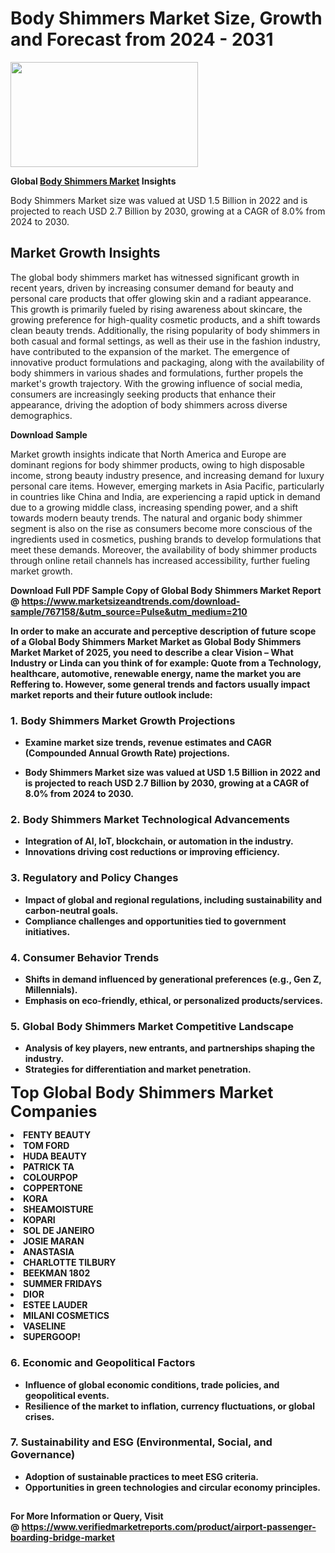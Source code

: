 <H1>Body Shimmers Market Size, Growth and Forecast from 2024 - 2031</H1><img class="aligncenter size-medium wp-image-584254" src="https://thirdeyenews.in/wp-content/uploads/2024/09/Global-Market-Research-300x168.jpeg" alt="" width="300" height="168" /><p><strong>Global&nbsp;<a href="https://www.marketsizeandtrends.com/download-sample/767158/&amp;utm_source=Pulse&amp;utm_medium=210">Body Shimmers Market</a> Insights</strong></p><p>Body Shimmers Market size was valued at USD 1.5 Billion in 2022 and is projected to reach USD 2.7 Billion by 2030, growing at a CAGR of 8.0% from 2024 to 2030.</p><p><h2>Market Growth Insights</h2> <p>The global body shimmers market has witnessed significant growth in recent years, driven by increasing consumer demand for beauty and personal care products that offer glowing skin and a radiant appearance. This growth is primarily fueled by rising awareness about skincare, the growing preference for high-quality cosmetic products, and a shift towards clean beauty trends. Additionally, the rising popularity of body shimmers in both casual and formal settings, as well as their use in the fashion industry, have contributed to the expansion of the market. The emergence of innovative product formulations and packaging, along with the availability of body shimmers in various shades and formulations, further propels the market's growth trajectory. With the growing influence of social media, consumers are increasingly seeking products that enhance their appearance, driving the adoption of body shimmers across diverse demographics.</p> <p><strong>Download Sample</strong></p> <p>Market growth insights indicate that North America and Europe are dominant regions for body shimmer products, owing to high disposable income, strong beauty industry presence, and increasing demand for luxury personal care items. However, emerging markets in Asia Pacific, particularly in countries like China and India, are experiencing a rapid uptick in demand due to a growing middle class, increasing spending power, and a shift towards modern beauty trends. The natural and organic body shimmer segment is also on the rise as consumers become more conscious of the ingredients used in cosmetics, pushing brands to develop formulations that meet these demands. Moreover, the availability of body shimmer products through online retail channels has increased accessibility, further fueling market growth.</p> <p><strong></p><p><span class=""><strong>Download Full PDF Sample Copy of Global Body Shimmers Market Report</strong> @ <a href="https://www.marketsizeandtrends.com/download-sample/767158/&amp;utm_source=Pulse&amp;utm_medium=210" target="_blank">https://www.marketsizeandtrends.com/download-sample/767158/&amp;utm_source=Pulse&amp;utm_medium=210</a></span></p><p>In order to make an accurate and perceptive description of future scope of a Global&nbsp;Body Shimmers Market Market as Global&nbsp;Body Shimmers Market Market of 2025, you need to describe a clear Vision &ndash; What Industry or Linda can you think of for example: Quote from a Technology, healthcare, automotive, renewable energy, name the market you are Reffering to. However, some general trends and factors usually impact market reports and their future outlook include:</p><h3>1.&nbsp;<strong>Body Shimmers Market Growth Projections</strong></h3><ul><li>Examine market size trends, revenue estimates and CAGR (Compounded Annual Growth Rate) projections.</li><li><p>Body Shimmers Market size was valued at USD 1.5 Billion in 2022 and is projected to reach USD 2.7 Billion by 2030, growing at a CAGR of 8.0% from 2024 to 2030.</p></li></ul><h3>2.&nbsp;<strong>Body Shimmers Market Technological Advancements</strong></h3><ul><li>Integration of AI, IoT, blockchain, or automation in the industry.</li><li>Innovations driving cost reductions or improving efficiency.</li></ul><h3>3.&nbsp;<strong>Regulatory and Policy Changes</strong></h3><ul><li>Impact of global and regional regulations, including sustainability and carbon-neutral goals.</li><li>Compliance challenges and opportunities tied to government initiatives.</li></ul><h3>4.&nbsp;<strong>Consumer Behavior Trends</strong></h3><ul><li>Shifts in demand influenced by generational preferences (e.g., Gen Z, Millennials).</li><li>Emphasis on eco-friendly, ethical, or personalized products/services.</li></ul><h3>5.&nbsp;<strong>Global Body Shimmers Market Competitive Landscape</strong></h3><ul><li>Analysis of key players, new entrants, and partnerships shaping the industry.</li><li>Strategies for differentiation and market penetration.</li></ul><p data-pm-slice="1 1 []"><span style="color: inherit; font-family: inherit; font-size: 25px;">Top Global Body Shimmers Market Companies</span></p><div class="" data-test-id=""><p><li>FENTY BEAUTY</li><li> TOM FORD</li><li> HUDA BEAUTY</li><li> PATRICK TA</li><li> COLOURPOP</li><li> COPPERTONE</li><li> KORA</li><li> SHEAMOISTURE</li><li> KOPARI</li><li> SOL DE JANEIRO</li><li> JOSIE MARAN</li><li> ANASTASIA</li><li> CHARLOTTE TILBURY</li><li> BEEKMAN 1802</li><li> SUMMER FRIDAYS</li><li> DIOR</li><li> ESTEE LAUDER</li><li> MILANI COSMETICS</li><li> VASELINE</li><li> SUPERGOOP!</li></p></div><h3>6.&nbsp;<strong>Economic and Geopolitical Factors</strong></h3><ul><li>Influence of global economic conditions, trade policies, and geopolitical events.</li><li>Resilience of the market to inflation, currency fluctuations, or global crises.</li></ul><h3>7.&nbsp;<strong>Sustainability and ESG (Environmental, Social, and Governance)</strong></h3><ul><li>Adoption of sustainable practices to meet ESG criteria.</li><li>Opportunities in green technologies and circular economy principles.</li></ul><h2><strong style="font-size: 14px;">For More Information or Query, Visit @&nbsp;</strong><a style="background-color: #ffffff; font-size: 14px;" href="https://www.marketsizeandtrends.com/report/body-shimmers-market/" target="_blank">https://www.verifiedmarketreports.com/product/airport-passenger-boarding-bridge-market</a></h2>
